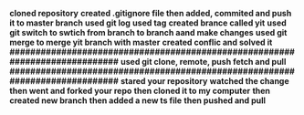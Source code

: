 **cloned repository**
**created .gitignore file then added, commited and push it to master branch**
**used git log**
**used tag**
**created brance called yit**
**used git switch to swtich from branch to branch aand make changes**
**used git merge to merge yit branch with master**
**created conflic and solved it**
**############################################################################**
**used git clone, remote, push fetch and pull**
**############################################################################**
**stared your repository**
**watched the change then went and forked your repo**
**then cloned it to my computer**
**then created new branch**
**then added a new ts file**
**then pushed and pull**